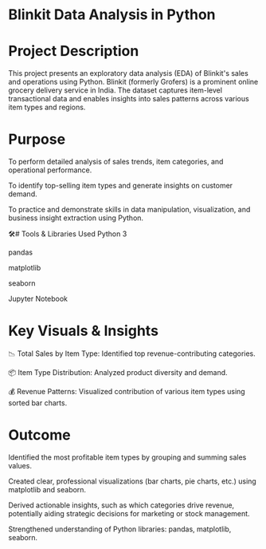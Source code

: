 # Blinkit Data Analysis in Python
# Project Description
This project presents an exploratory data analysis (EDA) of Blinkit's sales and operations using Python. Blinkit (formerly Grofers) is a prominent online grocery delivery service in India. The dataset captures item-level transactional data and enables insights into sales patterns across various item types and regions.

# Purpose
To perform detailed analysis of sales trends, item categories, and operational performance.

To identify top-selling item types and generate insights on customer demand.

To practice and demonstrate skills in data manipulation, visualization, and business insight extraction using Python.



🛠# Tools & Libraries Used
Python 3

pandas

matplotlib

seaborn

Jupyter Notebook


# Key Visuals & Insights
📉 Total Sales by Item Type: Identified top revenue-contributing categories.

📦 Item Type Distribution: Analyzed product diversity and demand.

💰 Revenue Patterns: Visualized contribution of various item types using sorted bar charts.

# Outcome
Identified the most profitable item types by grouping and summing sales values.

Created clear, professional visualizations (bar charts, pie charts, etc.) using matplotlib and seaborn.

Derived actionable insights, such as which categories drive revenue, potentially aiding strategic decisions for marketing or stock management.

Strengthened understanding of Python libraries: pandas, matplotlib, seaborn.
